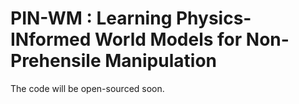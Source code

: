 # PIN-WM : Learning Physics-INformed World Models for Non-Prehensile Manipulation
The code will be open-sourced soon.
